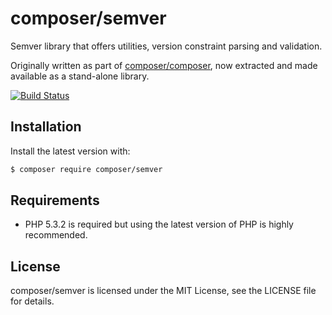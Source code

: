 composer/semver
===============

Semver library that offers utilities, version constraint parsing and validation.

Originally written as part of [composer/composer](https://github.com/composer/composer),
now extracted and made available as a stand-alone library.

[![Build Status](https://travis-ci.org/composer/semver.svg?branch=master)](https://travis-ci.org/composer/semver)

Installation
------------

Install the latest version with:

```bash
$ composer require composer/semver
```

Requirements
------------

* PHP 5.3.2 is required but using the latest version of PHP is highly recommended.

License
-------

composer/semver is licensed under the MIT License, see the LICENSE file for details.
